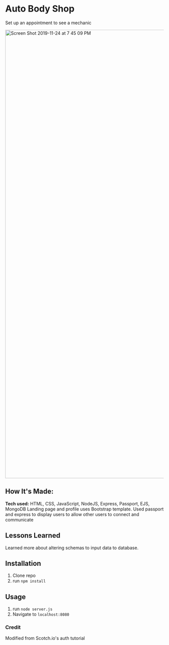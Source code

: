 # Auto Body Shop
Set up an appointment to see a mechanic

<img width="1424" alt="Screen Shot 2019-11-24 at 7 45 09 PM" src="https://user-images.githubusercontent.com/55306344/69504666-f2680800-0ef2-11ea-8b10-7f1af1f1193a.png">



## How It's Made:
**Tech used:** HTML, CSS, JavaScript, NodeJS, Express, Passport, EJS, MongoDB
Landing page and profile uses Bootstrap template. Used passport and express to display users to allow other users to connect and communicate

## Lessons Learned
Learned more about altering schemas to input data to database.


## Installation

1. Clone repo
2. run `npm install`

## Usage

1. run `node server.js`
2. Navigate to `localhost:8080`

### Credit

Modified from Scotch.io's auth tutorial
